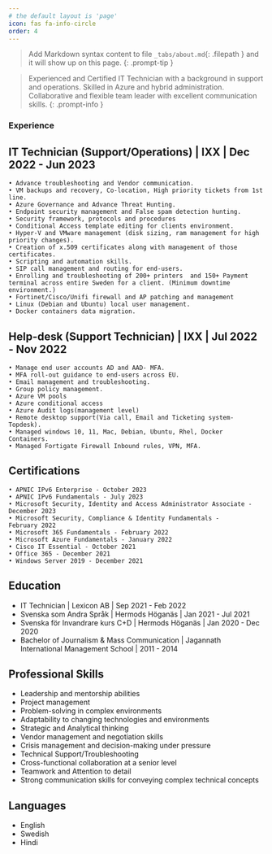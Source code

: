 ```yaml
---
# the default layout is 'page'
icon: fas fa-info-circle
order: 4
---
```


> Add Markdown syntax content to file `_tabs/about.md`{: .filepath } and it will show up on this page.
{: .prompt-tip }


> Experienced and Certified IT Technician with a background in support and operations. Skilled in Azure and hybrid administration. Collaborative and flexible team leader with excellent communication skills.
{: .prompt-info }

### Experience

## IT Technician (Support/Operations) | IXX | Dec 2022 - Jun 2023

    • Advance troubleshooting and Vendor communication. 
    • VM backups and recovery, Co-location, High priority tickets from 1st line.
    • Azure Governance and Advance Threat Hunting. 
    • Endpoint security management and False spam detection hunting. 
    • Security framework, protocols and procedures
    • Conditional Access template editing for clients environment. 
    • Hyper-V and VMware management (disk sizing, ram management for high priority changes).
    • Creation of x.509 certificates along with management of those certificates.
    • Scripting and automation skills.
    • SIP call management and routing for end-users.
    • Enrolling and troubleshooting of 200+ printers  and 150+ Payment terminal across entire Sweden for a client. (Minimum downtime environment.) 
    • Fortinet/Cisco/Unifi firewall and AP patching and management
    • Linux (Debian and Ubuntu) local user management.
    • Docker containers data migration. 

## Help-desk (Support Technician) | IXX | Jul 2022 - Nov 2022

    • Manage end user accounts AD and AAD- MFA.
    • MFA roll-out guidance to end-users across EU.  
    • Email management and troubleshooting.
    • Group policy management.
    • Azure VM pools
    • Azure conditional access
    • Azure Audit logs(management level)
    • Remote desktop support(Via call, Email and Ticketing system-Topdesk).
    • Managed windows 10, 11, Mac, Debian, Ubuntu, Rhel, Docker Containers. 
    • Managed Fortigate Firewall Inbound rules, VPN, MFA.


## Certifications

    • APNIC IPv6 Enterprise - October 2023
    • APNIC IPv6 Fundamentals - July 2023
    • Microsoft Security, Identity and Access Administrator Associate - December 2023
    • Microsoft Security, Compliance & Identity Fundamentals -     February 2022
    • Microsoft 365 Fundamentals - February 2022
    • Microsoft Azure Fundamentals - January 2022
    • Cisco IT Essential - October 2021
    • Office 365 - December 2021
    • Windows Server 2019 - December 2021


## Education

- IT Technician | Lexicon AB | Sep 2021 - Feb 2022
- Svenska som Andra Språk | Hermods Höganäs | Jan 2021 - Jul 2021
- Svenska för Invandrare kurs C+D | Hermods Höganäs | Jan 2020 - 	Dec 2020
- Bachelor of Journalism & Mass Communication | Jagannath 	International Management School | 2011 - 2014


## Professional Skills

- Leadership and mentorship abilities
- Project management
- Problem-solving in complex environments
- Adaptability to changing technologies and environments
- Strategic and Analytical thinking
- Vendor management and negotiation skills
- Crisis management and decision-making under pressure
- Technical Support/Troubleshooting
- Cross-functional collaboration at a senior level
- Teamwork and Attention to detail
- Strong communication skills for conveying complex technical 	concepts


## Languages

- English
- Swedish
- Hindi